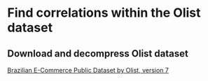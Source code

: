 # Find correlations within the Olist dataset
## Download and decompress Olist dataset
[Brazilian E-Commerce Public Dataset by Olist, version 7](https://www.kaggle.com/olistbr/brazilian-ecommerce/)
